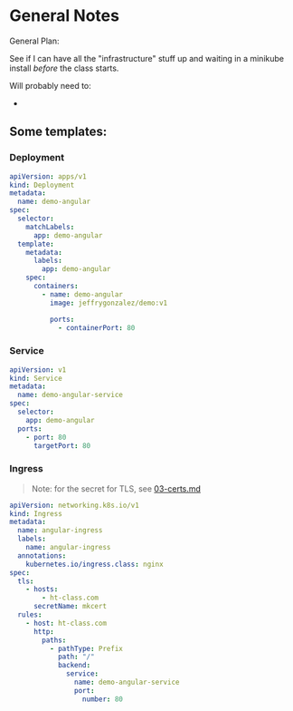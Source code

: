 # General Notes

General Plan:

See if I can have all the "infrastructure" stuff up and waiting in a minikube install _before_ the class starts.

Will probably need to:

-

## Some templates:

### Deployment

```yaml
apiVersion: apps/v1
kind: Deployment
metadata:
  name: demo-angular
spec:
  selector:
    matchLabels:
      app: demo-angular
  template:
    metadata:
      labels:
        app: demo-angular
    spec:
      containers:
        - name: demo-angular
          image: jeffrygonzalez/demo:v1

          ports:
            - containerPort: 80
```

### Service

```yaml
apiVersion: v1
kind: Service
metadata:
  name: demo-angular-service
spec:
  selector:
    app: demo-angular
  ports:
    - port: 80
      targetPort: 80
```

### Ingress

> Note: for the secret for TLS, see [03-certs.md](./03-certs.md)

```yaml
apiVersion: networking.k8s.io/v1
kind: Ingress
metadata:
  name: angular-ingress
  labels:
    name: angular-ingress
  annotations:
    kubernetes.io/ingress.class: nginx
spec:
  tls:
    - hosts:
        - ht-class.com
      secretName: mkcert
  rules:
    - host: ht-class.com
      http:
        paths:
          - pathType: Prefix
            path: "/"
            backend:
              service:
                name: demo-angular-service
                port:
                  number: 80
```
